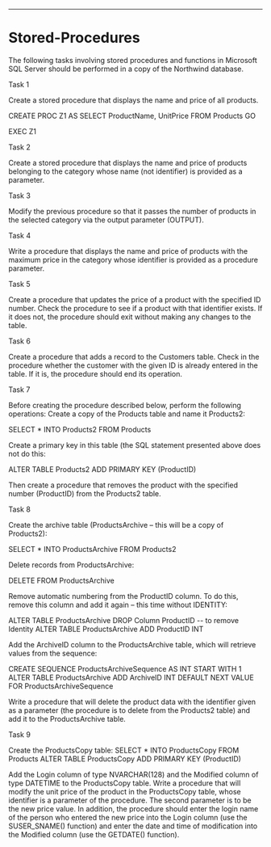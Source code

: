 ___________________________________________________________________________________________________________________________________________________________
# Stored-Procedures


The following tasks involving stored procedures and functions in Microsoft SQL Server should be performed in a copy of the Northwind database.


Task 1

Create a stored procedure that displays the name and price of all products.

CREATE PROC Z1
AS
SELECT ProductName, UnitPrice
FROM Products
GO

EXEC Z1


Task 2

Create a stored procedure that displays the name and price of products belonging to the category whose name (not identifier) ​​is provided as a parameter.


Task 3

Modify the previous procedure so that it passes the number of products in the selected category via the output parameter (OUTPUT).


Task 4

Write a procedure that displays the name and price of products with the maximum price in the category whose identifier is provided as a procedure parameter.


Task 5

Create a procedure that updates the price of a product with the specified ID number. Check the procedure to see if a product with that identifier exists. 
If it does not, the procedure should exit without making any changes to the table.


Task 6

Create a procedure that adds a record to the Customers table. Check in the procedure whether the customer with the given ID is already entered in the table. 
If it is, the procedure should end its operation.


Task 7

Before creating the procedure described below, perform the following operations:
Create a copy of the Products table and name it Products2:


SELECT * INTO Products2 FROM Products

Create a primary key in this table (the SQL statement presented above does not do this:

ALTER TABLE Products2 ADD PRIMARY KEY (ProductID)

Then create a procedure that removes the product with the specified number (ProductID) from the Products2 table.


Task 8

Create the archive table (ProductsArchive – this will be a copy of Products2):

SELECT * INTO ProductsArchive FROM Products2

Delete records from ProductsArchive:

DELETE FROM ProductsArchive

Remove automatic numbering from the ProductID column. To do this, remove this column and add it again – this time without IDENTITY:

ALTER TABLE ProductsArchive DROP Column ProductID -- to remove Identity
ALTER TABLE ProductsArchive ADD ProductID INT

Add the ArchiveID column to the ProductsArchive table, which will retrieve values ​​from the sequence:

CREATE SEQUENCE ProductsArchiveSequence AS INT START WITH 1
ALTER TABLE ProductsArchive ADD ArchiveID INT
DEFAULT NEXT VALUE FOR ProductsArchiveSequence

Write a procedure that will delete the product data with the identifier given as a parameter 
(the procedure is to delete from the Products2 table) and add it to the ProductsArchive table.


Task 9

Create the ProductsCopy table:
SELECT * INTO ProductsCopy FROM Products
ALTER TABLE ProductsCopy ADD PRIMARY KEY (ProductID)

Add the Login column of type NVARCHAR(128) and the Modified column of type DATETIME to the ProductsCopy table.
Write a procedure that will modify the unit price of the product in the ProductsCopy table, whose identifier is a parameter of the procedure. 
The second parameter is to be the new price value. In addition, the procedure should enter the login name of the person who entered the new price 
into the Login column (use the SUSER_SNAME() function) and enter the date and time of modification into the Modified column (use the GETDATE() function).
